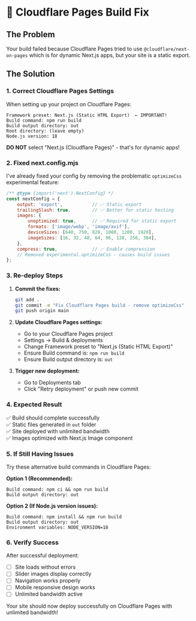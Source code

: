 # 🚨 Cloudflare Pages Build Fix

## The Problem
Your build failed because Cloudflare Pages tried to use `@cloudflare/next-on-pages` which is for dynamic Next.js apps, but your site is a static export.

## The Solution

### 1. **Correct Cloudflare Pages Settings**
When setting up your project on Cloudflare Pages:

```
Framework preset: Next.js (Static HTML Export)  ← IMPORTANT!
Build command: npm run build
Build output directory: out
Root directory: (leave empty)
Node.js version: 18
```

**DO NOT** select "Next.js (Cloudflare Pages)" - that's for dynamic apps!

### 2. **Fixed next.config.mjs**
I've already fixed your config by removing the problematic `optimizeCss` experimental feature:

```javascript
/** @type {import('next').NextConfig} */
const nextConfig = {
    output: 'export',           // ✅ Static export
    trailingSlash: true,        // ✅ Better for static hosting
    images: {
        unoptimized: true,      // ✅ Required for static export
        formats: ['image/webp', 'image/avif'],
        deviceSizes: [640, 750, 828, 1080, 1200, 1920],
        imageSizes: [16, 32, 48, 64, 96, 128, 256, 384],
    },
    compress: true,             // ✅ Enable compression
    // Removed experimental.optimizeCss - causes build issues
};
```

### 3. **Re-deploy Steps**

1. **Commit the fixes:**
   ```bash
   git add .
   git commit -m "Fix Cloudflare Pages build - remove optimizeCss"
   git push origin main
   ```

2. **Update Cloudflare Pages settings:**
   - Go to your Cloudflare Pages project
   - Settings → Build & deployments
   - Change Framework preset to "Next.js (Static HTML Export)"
   - Ensure Build command is: `npm run build`
   - Ensure Build output directory is: `out`

3. **Trigger new deployment:**
   - Go to Deployments tab
   - Click "Retry deployment" or push new commit

### 4. **Expected Result**
✅ Build should complete successfully  
✅ Static files generated in `out` folder  
✅ Site deployed with unlimited bandwidth  
✅ Images optimized with Next.js Image component  

### 5. **If Still Having Issues**

Try these alternative build commands in Cloudflare Pages:

**Option 1 (Recommended):**
```
Build command: npm ci && npm run build
Build output directory: out
```

**Option 2 (If Node.js version issues):**
```
Build command: npm install && npm run build
Build output directory: out
Environment variables: NODE_VERSION=18
```

### 6. **Verify Success**
After successful deployment:
- [ ] Site loads without errors
- [ ] Slider images display correctly
- [ ] Navigation works properly
- [ ] Mobile responsive design works
- [ ] Unlimited bandwidth active

Your site should now deploy successfully on Cloudflare Pages with unlimited bandwidth!